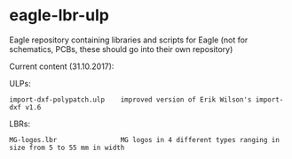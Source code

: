 # eagle-lbr-ulp
Eagle repository containing libraries and scripts for Eagle (not for schematics, PCBs, these should go into their own repository)

Current content (31.10.2017):

ULPs:

    import-dxf-polypatch.ulp    improved version of Erik Wilson's import-dxf v1.6
    
LBRs:

    MG-logos.lbr                MG logos in 4 different types ranging in size from 5 to 55 mm in width
